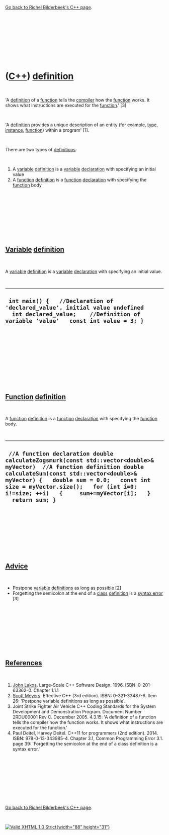 

[Go back to Richel Bilderbeek's C++ page](Cpp.htm).

 

 

 

 

 

([C++](Cpp.htm)) [definition](CppDefinition.htm)
================================================

 

'A [definition](CppDefinition.htm) of a [function](CppFunction.htm)
tells the [compiler](CppCompiler.htm) how the
[function](CppFunction.htm) works. It shows what instructions are
executed for the [function](CppFunction.htm).' \[3\]

 

'A [definition](CppDefinition.htm) provides a unique description of an
entity (for example, [type](CppDataType.htm),
[instance](CppInstance.htm), [function](CppFunction.htm)) within a
program' \[1\].

 

There are two types of [definitions](CppDefinition.htm):

 

1.  A [variable](CppVariable.htm) [definition](CppDefinition.htm) is a
    [variable](CppVariable.htm) [declaration](CppDeclaration.htm) with
    specifying an initial value
2.  A [function](CppFunction.htm) [definition](CppDefinition.htm) is a
    [function](CppFunction.htm) [declaration](CppDeclaration.htm) with
    specifying the [function](CppFunction.htm) body

 

 

 

 

 

[Variable](CppVariable.htm) [definition](CppDefinition.htm)
-----------------------------------------------------------

 

A [variable](CppVariable.htm) [definition](CppDefinition.htm) is a
[variable](CppVariable.htm) [declaration](CppDeclaration.htm) with
specifying an initial value.

 

  ------------------------------------------------------------------------------------------------------------------------------------------------------------------
  ` int main() {   //Declaration of 'declared_value', initial value undefined    int declared_value;    //Definition of variable 'value'   const int value = 3; }`
  ------------------------------------------------------------------------------------------------------------------------------------------------------------------

 

 

 

 

 

 

[Function](CppFunction.htm) [definition](CppDefinition.htm)
-----------------------------------------------------------

 

A [function](CppFunction.htm) [definition](CppDefinition.htm) is a
[function](CppFunction.htm) [declaration](CppDeclaration.htm) with
specifying the [function](CppFunction.htm) body.

 

  -------------------------------------------------------------------------------------------------------------------------------------------------------------------------------------------------------------------------------------------------------------------------------------------------------------------
  ` //A function declaration double calculateZogsmurk(const std::vector<double>& myVector)  //A function definition double calculateSum(const std::vector<double>& myVector) {   double sum = 0.0;   const int size = myVector.size();   for (int i=0; i!=size; ++i)   {     sum+=myVector[i];   }   return sum; }`
  -------------------------------------------------------------------------------------------------------------------------------------------------------------------------------------------------------------------------------------------------------------------------------------------------------------------

 

 

 

 

 

[Advice](CppAdvice.htm)
-----------------------

 

-   Postpone [variable](CppVariable.htm)
    [definitions](CppDefinition.htm) as long as possible \[2\]
-   Forgetting the semicolon at the end of a [class](CppClass.htm)
    [definition](CppDefinition.htm) is a [syntax
    error](CppSyntaxError.htm) \[3\]

 

 

 

 

 

[References](CppReferences.htm)
-------------------------------

 

1.  [John Lakos](CppJohnLakos.htm). Large-Scale C++ Software Design.
    1996. ISBN: 0-201-63362-0. Chapter 1.1.1
2.  [Scott Meyers](CppScottMeyers.htm). Effective C++ (3rd edition).
    ISBN: 0-321-33487-6. Item 26: 'Postpone variable definitions as long
    as possible'.
3.  Joint Strike Fighter Air Vehicle C++ Coding Standards for the System
    Development and Demonstration Program. Document Number 2RDU00001
    Rev C. December 2005. 4.3.15: 'A definition of a function tells the
    compiler how the function works. It shows what instructions are
    executed for the function.'
4.  Paul Deitel, Harvey Deitel. C++11 for programmers (2nd edition).
    2014. ISBN: 978-0-13-343985-4. Chapter 3.1, Common Programming
    Error 3.1. page 39: 'Forgetting the semicolon at the end of a class
    definition is a syntax error.'

 

 

 

 

 

[Go back to Richel Bilderbeek's C++ page](Cpp.htm).



 

[![Valid XHTML 1.0 Strict](valid-xhtml10.png){width="88"
height="31"}](http://validator.w3.org/check?uri=referer)
